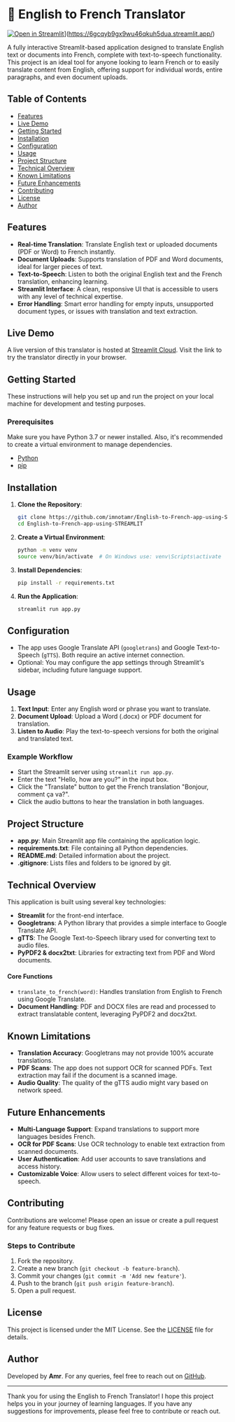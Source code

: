 # 🎈 English to French Translator
[![Open in Streamlit](https://static.streamlit.io/badges/streamlit_badge_black_white.svg)]([https://blank-app-template.streamlit.app/)](https://6gcqyb9gx9wu46qkuh5dua.streamlit.app/)


A fully interactive Streamlit-based application designed to translate English text or documents into French, complete with text-to-speech functionality. This project is an ideal tool for anyone looking to learn French or to easily translate content from English, offering support for individual words, entire paragraphs, and even document uploads.

## Table of Contents
- [Features](#features)
- [Live Demo](#live-demo)
- [Getting Started](#getting-started)
- [Installation](#installation)
- [Configuration](#configuration)
- [Usage](#usage)
- [Project Structure](#project-structure)
- [Technical Overview](#technical-overview)
- [Known Limitations](#known-limitations)
- [Future Enhancements](#future-enhancements)
- [Contributing](#contributing)
- [License](#license)
- [Author](#author)

## Features
- **Real-time Translation**: Translate English text or uploaded documents (PDF or Word) to French instantly.
- **Document Uploads**: Supports translation of PDF and Word documents, ideal for larger pieces of text.
- **Text-to-Speech**: Listen to both the original English text and the French translation, enhancing learning.
- **Streamlit Interface**: A clean, responsive UI that is accessible to users with any level of technical expertise.
- **Error Handling**: Smart error handling for empty inputs, unsupported document types, or issues with translation and text extraction.

## Live Demo
A live version of this translator is hosted at [Streamlit Cloud](https://share.streamlit.io/imnotamr/English-to-French-app-using-STREAMLIT/main/app.py). Visit the link to try the translator directly in your browser.

## Getting Started
These instructions will help you set up and run the project on your local machine for development and testing purposes.

### Prerequisites
Make sure you have Python 3.7 or newer installed. Also, it's recommended to create a virtual environment to manage dependencies.

- [Python](https://www.python.org/downloads/)
- [pip](https://pip.pypa.io/en/stable/installation/)

## Installation
1. **Clone the Repository**:
   ```bash
   git clone https://github.com/imnotamr/English-to-French-app-using-STREAMLIT.git
   cd English-to-French-app-using-STREAMLIT
   ```

2. **Create a Virtual Environment**:
   ```bash
   python -m venv venv
   source venv/bin/activate  # On Windows use: venv\Scripts\activate
   ```

3. **Install Dependencies**:
   ```bash
   pip install -r requirements.txt
   ```

4. **Run the Application**:
   ```bash
   streamlit run app.py
   ```

## Configuration
- The app uses Google Translate API (`googletrans`) and Google Text-to-Speech (`gTTS`). Both require an active internet connection.
- Optional: You may configure the app settings through Streamlit's sidebar, including future language support.

## Usage
1. **Text Input**: Enter any English word or phrase you want to translate.
2. **Document Upload**: Upload a Word (.docx) or PDF document for translation.
3. **Listen to Audio**: Play the text-to-speech versions for both the original and translated text.

### Example Workflow
- Start the Streamlit server using `streamlit run app.py`.
- Enter the text "Hello, how are you?" in the input box.
- Click the "Translate" button to get the French translation "Bonjour, comment ça va?".
- Click the audio buttons to hear the translation in both languages.

## Project Structure
- **app.py**: Main Streamlit app file containing the application logic.
- **requirements.txt**: File containing all Python dependencies.
- **README.md**: Detailed information about the project.
- **.gitignore**: Lists files and folders to be ignored by git.

## Technical Overview
This application is built using several key technologies:
- **Streamlit** for the front-end interface.
- **Googletrans**: A Python library that provides a simple interface to Google Translate API.
- **gTTS**: The Google Text-to-Speech library used for converting text to audio files.
- **PyPDF2 & docx2txt**: Libraries for extracting text from PDF and Word documents.

#### Core Functions
- `translate_to_french(word)`: Handles translation from English to French using Google Translate.
- **Document Handling**: PDF and DOCX files are read and processed to extract translatable content, leveraging PyPDF2 and docx2txt.

## Known Limitations
- **Translation Accuracy**: Googletrans may not provide 100% accurate translations.
- **PDF Scans**: The app does not support OCR for scanned PDFs. Text extraction may fail if the document is a scanned image.
- **Audio Quality**: The quality of the gTTS audio might vary based on network speed.

## Future Enhancements
- **Multi-Language Support**: Expand translations to support more languages besides French.
- **OCR for PDF Scans**: Use OCR technology to enable text extraction from scanned documents.
- **User Authentication**: Add user accounts to save translations and access history.
- **Customizable Voice**: Allow users to select different voices for text-to-speech.

## Contributing
Contributions are welcome! Please open an issue or create a pull request for any feature requests or bug fixes.

### Steps to Contribute
1. Fork the repository.
2. Create a new branch (`git checkout -b feature-branch`).
3. Commit your changes (`git commit -m 'Add new feature'`).
4. Push to the branch (`git push origin feature-branch`).
5. Open a pull request.

## License
This project is licensed under the MIT License. See the [LICENSE](LICENSE) file for details.

## Author
Developed by **Amr**. For any queries, feel free to reach out on [GitHub](https://github.com/imnotamr).

---
Thank you for using the English to French Translator! I hope this project helps you in your journey of learning languages. If you have any suggestions for improvements, please feel free to contribute or reach out.


